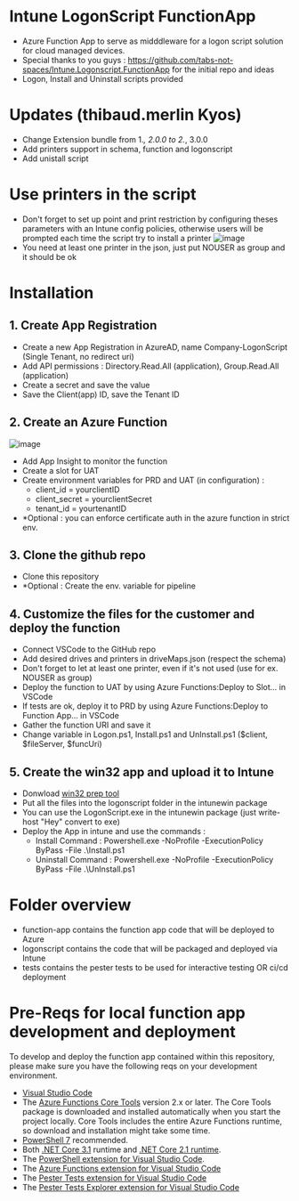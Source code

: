 # Intune LogonScript FunctionApp

- Azure Function App to serve as midddleware for a logon script solution for cloud managed devices.
- Special thanks to you guys : https://github.com/tabs-not-spaces/Intune.Logonscript.FunctionApp for the initial repo and ideas
- Logon, Install and Uninstall scripts provided

# Updates (thibaud.merlin Kyos)
- Change Extension bundle from 1.*, 2.0.0 to 2.*, 3.0.0
- Add printers support in schema, function and logonscript
- Add unistall script

# Use printers in the script
- Don't forget to set up point and print restriction by configuring theses parameters with an Intune config policies, otherwise users will be prompted each time the script try to install a printer
![image](https://user-images.githubusercontent.com/107478270/201037325-43bfcd4d-9a28-4878-b723-4eb174fc69bf.png)
- You need at least one printer in the json, just put NOUSER as group and it should be ok

# Installation
## 1. Create App Registration
- Create a new App Registration in AzureAD, name Company-LogonScript (Single Tenant, no redirect uri)
- Add API permissions : Directory.Read.All (application), Group.Read.All (application)
- Create a secret and save the value
- Save the Client(app) ID, save the Tenant ID

## 2. Create an Azure Function
![image](https://user-images.githubusercontent.com/107478270/202448508-069eb0e6-a4ec-4e92-8bd7-a393fc10611c.png)
- Add App Insight to monitor the function
- Create a slot for UAT
- Create environment variables for PRD and UAT (in configuration) :
    - client_id = yourclientID
    - client_secret = yourclientSecret
    - tenant_id = yourtenantID
- *Optional : you can enforce certificate auth in the azure function in strict env.
## 3. Clone the github repo
- Clone this repository
- *Optional : Create the env. variable for pipeline

## 4. Customize the files for the customer and deploy the function
- Connect VSCode to the GitHub repo
- Add desired drives and printers in driveMaps.json (respect the schema)
- Don't forget to let at least one printer, even if it's not used (use for ex. NOUSER as group)
- Deploy the function to UAT by using Azure Functions:Deploy to Slot... in VSCode
- If tests are ok, deploy it to PRD by using Azure Functions:Deploy to Function App... in VSCode
- Gather the function URI and save it
- Change variable in Logon.ps1, Install.ps1 and UnInstall.ps1 ($client, $fileServer, $funcUri)

## 5. Create the win32 app and upload it to Intune
- Donwload [win32 prep tool](https://github.com/Microsoft/Microsoft-Win32-Content-Prep-Tool)
- Put all the files into the logonscript folder in the intunewin package
- You can use the LogonScript.exe in the intunewin package (just write-host "Hey" convert to exe)
- Deploy the App in intune and use the commands :
    - Install Command : Powershell.exe -NoProfile -ExecutionPolicy ByPass -File .\Install.ps1
    - Uninstall Command : Powershell.exe -NoProfile -ExecutionPolicy ByPass -File .\UnInstall.ps1
# Folder overview

- function-app contains the function app code that will be deployed to Azure
- logonscript contains the code that will be packaged and deployed via Intune
- tests contains the pester tests to be used for interactive testing OR ci/cd deployment

# Pre-Reqs for local function app development and deployment

To develop and deploy the function app contained within this repository, please make sure you have the following reqs on your development environment.

- [Visual Studio Code](https://code.visualstudio.com/)
- The [Azure Functions Core Tools](https://docs.microsoft.com/en-us/azure/azure-functions/functions-run-local#install-the-azure-functions-core-tools) version 2.x or later. The Core Tools package is downloaded and installed automatically when you start the project locally. Core Tools includes the entire Azure Functions runtime, so download and installation might take some time.
- [PowerShell 7](https://docs.microsoft.com/en-us/powershell/scripting/install/installing-powershell-core-on-windows) recommended.
- Both [.NET Core 3.1](https://www.microsoft.com/net/download) runtime and [.NET Core 2.1 runtime](https://dotnet.microsoft.com/download/dotnet-core/2.1).
- The [PowerShell extension for Visual Studio Code](https://marketplace.visualstudio.com/items?itemName=ms-vscode.PowerShell).
- The [Azure Functions extension for Visual Studio Code](https://docs.microsoft.com/en-us/azure/azure-functions/functions-develop-vs-code?tabs=powershell#install-the-azure-functions-extension)
- The [Pester Tests extension for Visual Studio Code](https://marketplace.visualstudio.com/items?itemName=pspester.pester-test)
- The [Pester Tests Explorer extension for Visual Studio Code](https://marketplace.visualstudio.com/items?itemName=TylerLeonhardt.vscode-pester-test-adapter)

